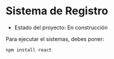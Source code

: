 <h1> Sistema de Registro </h1>

- Estado del proyecto: En construcción

Para ejecutar el sistemas, debes poner:

```npm install react```
